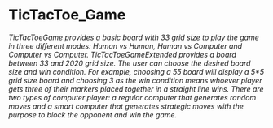 # TicTacToe_Game
_TicTacToeGame provides a basic board with 3*3 grid size to play the game in three different modes: Human vs Human, Human vs Computer and Computer vs Computer. 
TicTacToeGameExtended provides a board between 3*3 and 20*20 grid size. The user can choose the desired board size and win condition. For example, choosing a 5*5 board will display a 5*5 grid size board and choosing 3 as the win condition means whoever player gets three of their markers placed together in a straight line wins.
There are two types of computer player: a regular computer that generates random moves and a smart computer that generates strategic moves with the purpose to block the opponent and win the game._

